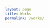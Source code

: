 ```yaml
---
layout: page
title: Works
permalink: /works/
---
```


<canvas width="512" height="512"></canvas>
<script type="module">
    const canvas = document.querySelector("canvas");

    // Your WebGPU code will begin here!
    if (!navigator.gpu) {
        throw new Error("WebGPU not supported on this browser.");
    }
    const adapter = await navigator.gpu.requestAdapter();
    if (!adapter) {
        throw new Error("No appropriate GPUAdapter found.");
    }
    const device = await adapter.requestDevice();
    const context = canvas.getContext("webgpu");
    const canvasFormat = navigator.gpu.getPreferredCanvasFormat();
    context.configure({
        device: device,
        format: canvasFormat,
    });
    const encoder = device.createCommandEncoder();
    const pass = encoder.beginRenderPass({
        colorAttachments: [{
            view: context.getCurrentTexture().createView(),
            loadOp: "clear",
            storeOp: "store",
        }]
    });
    pass.end();

    const commandBuffer = encoder.finish();
    device.queue.submit([commandBuffer]);
    // Finish the command buffer and immediately submit it.
    device.queue.submit([encoder.finish()]);
</script>